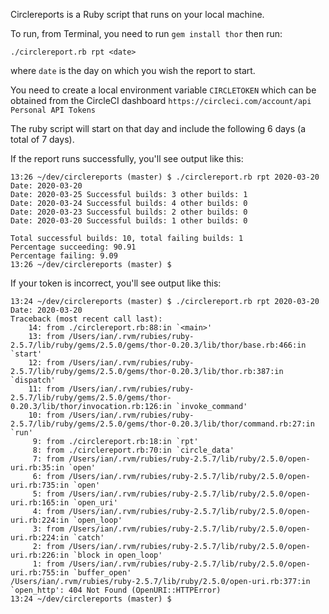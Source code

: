 Circlereports is a Ruby script that runs on your local machine.

To run, from Terminal, you need to run `gem install thor` then run:
```
./circlereport.rb rpt <date>
```
where `date` is the day on which you wish the report to start.

You need to create a local environment variable `CIRCLETOKEN` which can be obtained from the CircleCI dashboard `https://circleci.com/account/api` `Personal API Tokens`

The ruby script will start on that day and include the following 6 days (a total of 7 days).

If the report runs successfully, you'll see output like this:
```text
13:26 ~/dev/circlereports (master) $ ./circlereport.rb rpt 2020-03-20
Date: 2020-03-20
Date: 2020-03-25 Successful builds: 3 other builds: 1
Date: 2020-03-24 Successful builds: 4 other builds: 0
Date: 2020-03-23 Successful builds: 2 other builds: 0
Date: 2020-03-20 Successful builds: 1 other builds: 0

Total successful builds: 10, total failing builds: 1
Percentage succeeding: 90.91
Percentage failing: 9.09
13:26 ~/dev/circlereports (master) $
```

If your token is incorrect, you'll see output like this:
```text
13:24 ~/dev/circlereports (master) $ ./circlereport.rb rpt 2020-03-20
Date: 2020-03-20
Traceback (most recent call last):
	14: from ./circlereport.rb:88:in `<main>'
	13: from /Users/ian/.rvm/rubies/ruby-2.5.7/lib/ruby/gems/2.5.0/gems/thor-0.20.3/lib/thor/base.rb:466:in `start'
	12: from /Users/ian/.rvm/rubies/ruby-2.5.7/lib/ruby/gems/2.5.0/gems/thor-0.20.3/lib/thor.rb:387:in `dispatch'
	11: from /Users/ian/.rvm/rubies/ruby-2.5.7/lib/ruby/gems/2.5.0/gems/thor-0.20.3/lib/thor/invocation.rb:126:in `invoke_command'
	10: from /Users/ian/.rvm/rubies/ruby-2.5.7/lib/ruby/gems/2.5.0/gems/thor-0.20.3/lib/thor/command.rb:27:in `run'
	 9: from ./circlereport.rb:18:in `rpt'
	 8: from ./circlereport.rb:70:in `circle_data'
	 7: from /Users/ian/.rvm/rubies/ruby-2.5.7/lib/ruby/2.5.0/open-uri.rb:35:in `open'
	 6: from /Users/ian/.rvm/rubies/ruby-2.5.7/lib/ruby/2.5.0/open-uri.rb:735:in `open'
	 5: from /Users/ian/.rvm/rubies/ruby-2.5.7/lib/ruby/2.5.0/open-uri.rb:165:in `open_uri'
	 4: from /Users/ian/.rvm/rubies/ruby-2.5.7/lib/ruby/2.5.0/open-uri.rb:224:in `open_loop'
	 3: from /Users/ian/.rvm/rubies/ruby-2.5.7/lib/ruby/2.5.0/open-uri.rb:224:in `catch'
	 2: from /Users/ian/.rvm/rubies/ruby-2.5.7/lib/ruby/2.5.0/open-uri.rb:226:in `block in open_loop'
	 1: from /Users/ian/.rvm/rubies/ruby-2.5.7/lib/ruby/2.5.0/open-uri.rb:755:in `buffer_open'
/Users/ian/.rvm/rubies/ruby-2.5.7/lib/ruby/2.5.0/open-uri.rb:377:in `open_http': 404 Not Found (OpenURI::HTTPError)
13:24 ~/dev/circlereports (master) $
```


